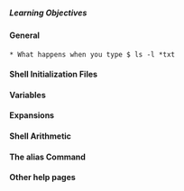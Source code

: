 ##### Learning Objectives
#### General
	* What happens when you type $ ls -l *txt

#### Shell Initialization Files
#### Variables
#### Expansions
#### Shell Arithmetic
#### The alias Command
#### Other help pages
